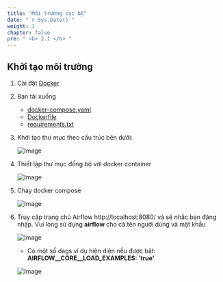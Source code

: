 ```yaml
---
title: "Môi trường cục bộ"
date: "`r Sys.Date()`"
weight: 1
chapter: false
pre: " <b> 2.1 </b> "
---
```


## Khởi tạo môi trường

1. Cài đặt [Docker](https://www.docker.com/)
2. Bạn tải xuống
    - [docker-compose.yaml](/repo_pmt_ws-fcj-003/resources/docker-compose.yaml)
    - [Dockerfile](/repo_pmt_ws-fcj-003/resources/Dockerfile)
    - [requirements.txt](/repo_pmt_ws-fcj-003/resources/requirements.txt)
3. Khởi tạo thư mục theo cấu trúc bên dưới:

   ![Image](/repo_pmt_ws-fcj-003/images/2/1/21-01.png)

4. Thiết lập thư mục đồng bộ với docker container

   ![Image](/repo_pmt_ws-fcj-003/images/2/1/21-02.png)
5. Chạy docker compose

   ![Image](/repo_pmt_ws-fcj-003/images/2/1/21-03.png)
6. Truy cập trang chủ Airflow  http://localhost:8080/ và sẽ nhắc bạn đăng nhập. Vui lòng sử dụng **airflow** cho cả tên
   người dùng và mật khẩu

   ![Image](/repo_pmt_ws-fcj-003/images/2/1/21-04.png)

    - Có một số dags ví dụ hiện diện nếu được bật: **AIRFLOW__CORE__LOAD_EXAMPLES: 'true'**

   ![Image](/repo_pmt_ws-fcj-003/images/2/1/21-05.png)